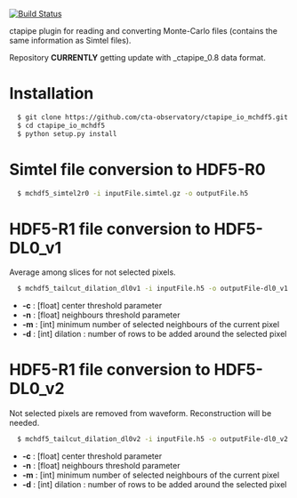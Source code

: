[![Build Status](https://travis-ci.org/cta-observatory/ctapipe_io_mchdf5.svg?branch=master)](https://travis-ci.org/cta-observatory/ctapipe_io_mchdf5)

ctapipe plugin for reading and converting Monte-Carlo files (contains the same information as Simtel files).

Repository **CURRENTLY** getting update with _ctapipe_0.8 data format.

Installation
============

```sh
  $ git clone https://github.com/cta-observatory/ctapipe_io_mchdf5.git
  $ cd ctapipe_io_mchdf5
  $ python setup.py install
```
Simtel file conversion to HDF5-R0
=================================

```sh
  $ mchdf5_simtel2r0 -i inputFile.simtel.gz -o outputFile.h5
```


HDF5-R1 file conversion to HDF5-DL0_v1
======================================
Average among slices for not selected pixels.

```sh
  $ mchdf5_tailcut_dilation_dl0v1 -i inputFile.h5 -o outputFile-dl0_v1.h5 -c 8 -n 4 -d 3 -m 1
```
 - **-c** : [float] center threshold parameter
 - **-n** : [float] neighbours threshold parameter
 - **-m** : [int]   minimum number of selected neighbours of the current pixel
 - **-d** : [int]   dilation : number of rows to be added around the selected pixel


HDF5-R1 file conversion to HDF5-DL0_v2
======================================
Not selected pixels are removed from waveform. Reconstruction will be needed. 

```sh
  $ mchdf5_tailcut_dilation_dl0v2 -i inputFile.h5 -o outputFile-dl0_v2.h5 -c 8 -n 4 -d 3 -m 1
```
 - **-c** : [float] center threshold parameter
 - **-n** : [float] neighbours threshold parameter
 - **-m** : [int]   minimum number of selected neighbours of the current pixel
 - **-d** : [int]   dilation : number of rows to be added around the selected pixel
 
